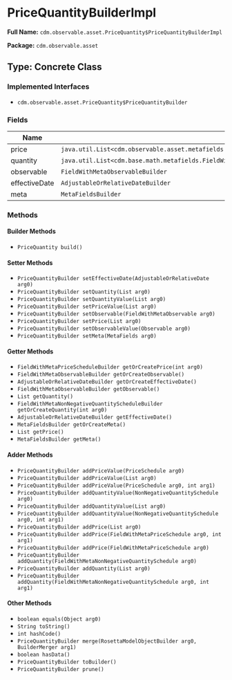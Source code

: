 # PriceQuantityBuilderImpl

**Full Name:** `cdm.observable.asset.PriceQuantity$PriceQuantityBuilderImpl`

**Package:** `cdm.observable.asset`

## Type: Concrete Class

### Implemented Interfaces

- `cdm.observable.asset.PriceQuantity$PriceQuantityBuilder`

### Fields

| Name | Type | Description |
|------|------|-------------|
| price | `java.util.List<cdm.observable.asset.metafields.FieldWithMetaPriceSchedule$FieldWithMetaPriceScheduleBuilder>` |  |
| quantity | `java.util.List<cdm.base.math.metafields.FieldWithMetaNonNegativeQuantitySchedule$FieldWithMetaNonNegativeQuantityScheduleBuilder>` |  |
| observable | `FieldWithMetaObservableBuilder` |  |
| effectiveDate | `AdjustableOrRelativeDateBuilder` |  |
| meta | `MetaFieldsBuilder` |  |

### Methods

#### Builder Methods

- `PriceQuantity build()`

#### Setter Methods

- `PriceQuantityBuilder setEffectiveDate(AdjustableOrRelativeDate arg0)`
- `PriceQuantityBuilder setQuantity(List arg0)`
- `PriceQuantityBuilder setQuantityValue(List arg0)`
- `PriceQuantityBuilder setPriceValue(List arg0)`
- `PriceQuantityBuilder setObservable(FieldWithMetaObservable arg0)`
- `PriceQuantityBuilder setPrice(List arg0)`
- `PriceQuantityBuilder setObservableValue(Observable arg0)`
- `PriceQuantityBuilder setMeta(MetaFields arg0)`

#### Getter Methods

- `FieldWithMetaPriceScheduleBuilder getOrCreatePrice(int arg0)`
- `FieldWithMetaObservableBuilder getOrCreateObservable()`
- `AdjustableOrRelativeDateBuilder getOrCreateEffectiveDate()`
- `FieldWithMetaObservableBuilder getObservable()`
- `List getQuantity()`
- `FieldWithMetaNonNegativeQuantityScheduleBuilder getOrCreateQuantity(int arg0)`
- `AdjustableOrRelativeDateBuilder getEffectiveDate()`
- `MetaFieldsBuilder getOrCreateMeta()`
- `List getPrice()`
- `MetaFieldsBuilder getMeta()`

#### Adder Methods

- `PriceQuantityBuilder addPriceValue(PriceSchedule arg0)`
- `PriceQuantityBuilder addPriceValue(List arg0)`
- `PriceQuantityBuilder addPriceValue(PriceSchedule arg0, int arg1)`
- `PriceQuantityBuilder addQuantityValue(NonNegativeQuantitySchedule arg0)`
- `PriceQuantityBuilder addQuantityValue(List arg0)`
- `PriceQuantityBuilder addQuantityValue(NonNegativeQuantitySchedule arg0, int arg1)`
- `PriceQuantityBuilder addPrice(List arg0)`
- `PriceQuantityBuilder addPrice(FieldWithMetaPriceSchedule arg0, int arg1)`
- `PriceQuantityBuilder addPrice(FieldWithMetaPriceSchedule arg0)`
- `PriceQuantityBuilder addQuantity(FieldWithMetaNonNegativeQuantitySchedule arg0)`
- `PriceQuantityBuilder addQuantity(List arg0)`
- `PriceQuantityBuilder addQuantity(FieldWithMetaNonNegativeQuantitySchedule arg0, int arg1)`

#### Other Methods

- `boolean equals(Object arg0)`
- `String toString()`
- `int hashCode()`
- `PriceQuantityBuilder merge(RosettaModelObjectBuilder arg0, BuilderMerger arg1)`
- `boolean hasData()`
- `PriceQuantityBuilder toBuilder()`
- `PriceQuantityBuilder prune()`

